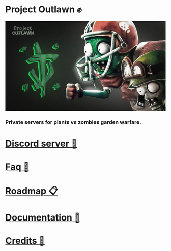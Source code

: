 # Project Outlawn ✊

<img src="Outlawn.jpg" width="800"/>

### Private servers for plants vs zombies garden warfare.

# [Discord server 💬](https://discord.com/invite/CS5GzFTVWr)

# [Faq 🙋](https://github.com/Twig6943/ProjectOutlawn/blob/main/docs/Faq.md)

# [Roadmap 📋](https://github.com/Twig6943/ProjectOutlawn/blob/main/docs/Roadmap.md)

# [Documentation 📄](https://github.com/Twig6943/PVZGWPrivateServers/tree/main/docs)

# [Credits 📜](https://github.com/Twig6943/ProjectOutlawn/blob/main/Credits.md)
